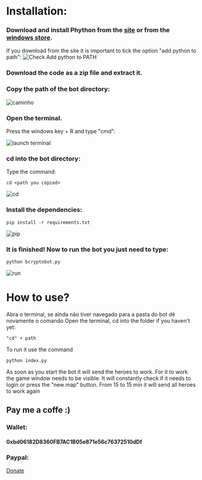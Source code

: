 
# Installation:
### Download and install Phython from the [site](https://www.python.org/downloads/) or from the [windows store](https://www.microsoft.com/p/python-37/9nj46sx7x90p?activetab=pivot:overviewtab). 

If you download from the site it is important to tick the option "add python
to path":
![Check Add python to PATH](https://github.com/mpcabete/bombcrypto-bot/raw/ee1b3890e67bc30e372359db9ae3feebc9c928d8/readme-images/path.png)

### Download the code as a zip file and extract it.

### Copy the path of the bot directory:

![caminho](https://github.com/mpcabete/bombcrypto-bot/raw/main/readme-images/address.png)

### Open the terminal.

Press the windows key + R and type "cmd":

![launch terminal](https://github.com/mpcabete/bombcrypto-bot/raw/main/readme-images/cmd.png)

### cd into the bot directory:
Type the command:

```
cd <path you copied>
```

![cd](https://github.com/mpcabete/bombcrypto-bot/raw/main/readme-images/cd.png)

### Install the dependencies:

```
pip install -r requirements.txt
```

  
![pip](https://github.com/mpcabete/bombcrypto-bot/raw/main/readme-images/pip.png)

### It is finished! Now to run the bot you just need to type:

```
python bcryptobot.py
```

![run](https://github.com/mpcabete/bombcrypto-bot/raw/main/readme-images/run.png)


# How to use?

Abra o terminal, se ainda não tiver navegado para a pasta do bot dê novamente o comando
Open the terminal, cd into the folder if you haven't yet:

```
"cd" + path
```

To run it use the command

```
python index.py
```

As soon as you start the bot it will send the heroes to work. For it to work the game window needs to be visible.
It will constantly check if it needs to login or press the "new map" button. 
From 15 to 15 min it will send all heroes to work again

## Pay me a coffe :)

### Wallet:
#### 0xbd06182D8360FB7AC1B05e871e56c76372510dDf
### Paypal:
[Donate](https://www.paypal.com/donate?hosted_button_id=JVYSC6ZYCNQQQ)
